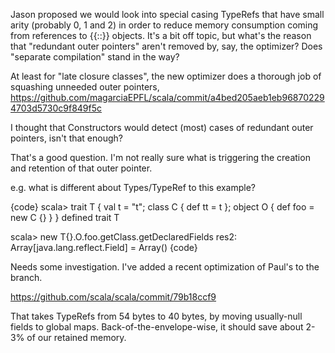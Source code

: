 Jason proposed we would look into special casing TypeRefs that have small arity (probably 0, 1 and 2) in order to reduce memory consumption coming from references to {{::}} objects.
It's a bit off topic, but what's the reason that "redundant outer pointers" aren't removed by, say, the optimizer? Does "separate compilation" stand in the way?

At least for "late closure classes", the new optimizer does a thorough job of squashing unneeded outer pointers,
  https://github.com/magarciaEPFL/scala/commit/a4bed205aeb1eb968702294703d5730c9f849f5c

I thought that Constructors would detect (most) cases of redundant outer pointers, isn't that enough?


That's a good question. I'm not really sure what is triggering the creation and retention of that outer pointer.

e.g. what is different about Types/TypeRef to this example?

{code}
scala> trait T { val t = "t"; class C { def tt = t }; object O { def foo = new C {} } }
defined trait T

scala> new T{}.O.foo.getClass.getDeclaredFields
res2: Array[java.lang.reflect.Field] = Array()
{code}

Needs some investigation.
I've added a recent optimization of Paul's to the branch.

https://github.com/scala/scala/commit/79b18ccf9

That takes TypeRefs from 54 bytes to 40 bytes, by moving usually-null fields to global maps. Back-of-the-envelope-wise, it should save about 2-3% of our retained memory.

